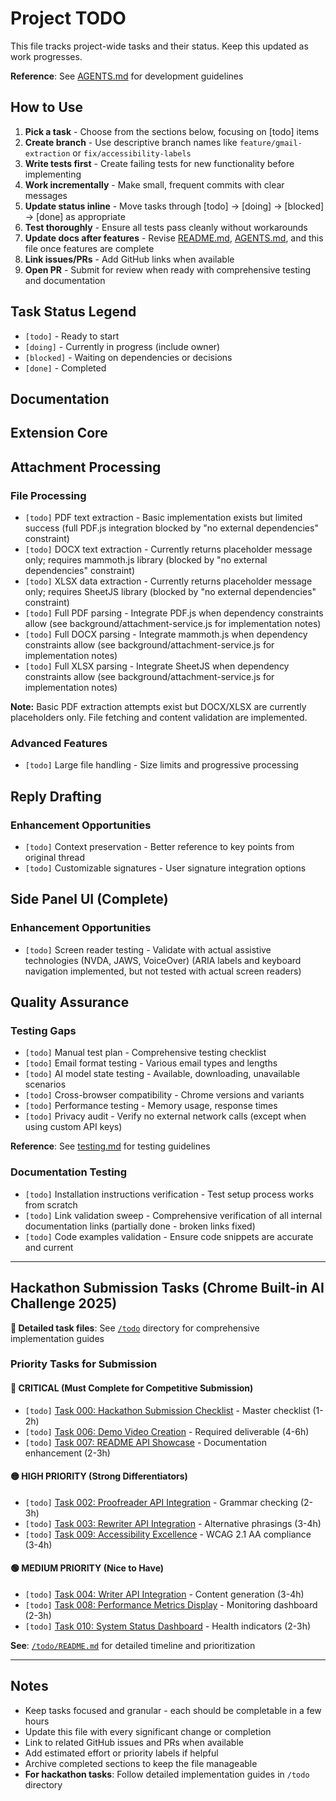 # Project TODO

This file tracks project-wide tasks and their status. Keep this updated as work progresses.

**Reference**: See [AGENTS.md](../AGENTS.md) for development guidelines

## How to Use

1. **Pick a task** - Choose from the sections below, focusing on [todo] items
2. **Create branch** - Use descriptive branch names like `feature/gmail-extraction` or `fix/accessibility-labels`
3. **Write tests first** - Create failing tests for new functionality before implementing
4. **Work incrementally** - Make small, frequent commits with clear messages
5. **Update status inline** - Move tasks through [todo] → [doing] → [blocked] → [done] as appropriate
6. **Test thoroughly** - Ensure all tests pass cleanly without workarounds
7. **Update docs after features** - Revise [README.md](../README.md), [AGENTS.md](../AGENTS.md), and this file once features are complete
8. **Link issues/PRs** - Add GitHub links when available
9. **Open PR** - Submit for review when ready with comprehensive testing and documentation

## Task Status Legend

- `[todo]` - Ready to start
- `[doing]` - Currently in progress (include owner)
- `[blocked]` - Waiting on dependencies or decisions
- `[done]` - Completed

## Documentation

## Extension Core

## Attachment Processing

### File Processing
- `[todo]` PDF text extraction - Basic implementation exists but limited success (full PDF.js integration blocked by "no external dependencies" constraint)
- `[todo]` DOCX text extraction - Currently returns placeholder message only; requires mammoth.js library (blocked by "no external dependencies" constraint)
- `[todo]` XLSX data extraction - Currently returns placeholder message only; requires SheetJS library (blocked by "no external dependencies" constraint)
- `[todo]` Full PDF parsing - Integrate PDF.js when dependency constraints allow (see background/attachment-service.js for implementation notes)
- `[todo]` Full DOCX parsing - Integrate mammoth.js when dependency constraints allow (see background/attachment-service.js for implementation notes)
- `[todo]` Full XLSX parsing - Integrate SheetJS when dependency constraints allow (see background/attachment-service.js for implementation notes)

**Note:** Basic PDF extraction attempts exist but DOCX/XLSX are currently placeholders only. File fetching and content validation are implemented.

### Advanced Features
- `[todo]` Large file handling - Size limits and progressive processing

## Reply Drafting

### Enhancement Opportunities
- `[todo]` Context preservation - Better reference to key points from original thread
- `[todo]` Customizable signatures - User signature integration options

## Side Panel UI (Complete)

### Enhancement Opportunities
- `[todo]` Screen reader testing - Validate with actual assistive technologies (NVDA, JAWS, VoiceOver) (ARIA labels and keyboard navigation implemented, but not tested with actual screen readers)

## Quality Assurance

### Testing Gaps
- `[todo]` Manual test plan - Comprehensive testing checklist
- `[todo]` Email format testing - Various email types and lengths
- `[todo]` AI model state testing - Available, downloading, unavailable scenarios
- `[todo]` Cross-browser compatibility - Chrome versions and variants
- `[todo]` Performance testing - Memory usage, response times
- `[todo]` Privacy audit - Verify no external network calls (except when using custom API keys)

**Reference**: See [testing.md](./testing.md) for testing guidelines

### Documentation Testing
- `[todo]` Installation instructions verification - Test setup process works from scratch
- `[todo]` Link validation sweep - Comprehensive verification of all internal documentation links (partially done - broken links fixed)
- `[todo]` Code examples validation - Ensure code snippets are accurate and current

---

## Hackathon Submission Tasks (Chrome Built-in AI Challenge 2025)

**📁 Detailed task files**: See [`/todo`](../todo) directory for comprehensive implementation guides

### Priority Tasks for Submission

#### 🔴 CRITICAL (Must Complete for Competitive Submission)
- `[todo]` [Task 000: Hackathon Submission Checklist](../todo/000_hackathon_submission_checklist.md) - Master checklist (1-2h)
- `[todo]` [Task 006: Demo Video Creation](../todo/006_demo_video_creation.md) - Required deliverable (4-6h)
- `[todo]` [Task 007: README API Showcase](../todo/007_readme_api_showcase.md) - Documentation enhancement (2-3h)

#### 🟡 HIGH PRIORITY (Strong Differentiators)
- `[todo]` [Task 002: Proofreader API Integration](../todo/002_proofreader_api_integration.md) - Grammar checking (2-3h)
- `[todo]` [Task 003: Rewriter API Integration](../todo/003_rewriter_api_integration.md) - Alternative phrasings (3-4h)
- `[todo]` [Task 009: Accessibility Excellence](../todo/009_accessibility_excellence.md) - WCAG 2.1 AA compliance (3-4h)

#### 🟢 MEDIUM PRIORITY (Nice to Have)
- `[todo]` [Task 004: Writer API Integration](../todo/004_writer_api_integration.md) - Content generation (3-4h)
- `[todo]` [Task 008: Performance Metrics Display](../todo/008_performance_metrics_display.md) - Monitoring dashboard (2-3h)
- `[todo]` [Task 010: System Status Dashboard](../todo/010_system_status_dashboard.md) - Health indicators (2-3h)

**See**: [`/todo/README.md`](../todo/README.md) for detailed timeline and prioritization

---

## Notes

- Keep tasks focused and granular - each should be completable in a few hours
- Update this file with every significant change or completion
- Link to related GitHub issues and PRs when available
- Add estimated effort or priority labels if helpful
- Archive completed sections to keep the file manageable
- **For hackathon tasks**: Follow detailed implementation guides in `/todo` directory
